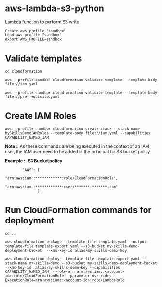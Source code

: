 # aws-lambda-s3-python
Lambda function to perform S3 write

    Create aws profile "sandbox"
    Load aws profile "sandbox"
    export AWS_PROFILE=sandbox

   
   # Validate templates
   
    cd cloudformation
   
    aws --profile sandbox cloudformation validate-template --template-body file://iam.yaml
   
    aws --profile sandbox cloudformation validate-template --template-body file://pre-requisite.yaml
   
  
   # Create IAM Roles
    aws --profile sandbox cloudformation create-stack --stack-name MySkillsDemoIAMRoles --template-body file://iam.yaml --capabilities CAPABILITY_NAMED_IAM
   
   **Note** :: As these commands are being executed in the context of an IAM user, the IAM user need to he added in the principal for S3 bucket policy
  
  **Example :: S3 Bucket policy**
  
            "AWS": [
                       "arn:aws:iam::************:role/CloudFormationRole",
                       "arn:aws:iam::************:user/*******.*******.com"
                   ] 
                   
  # Run CloudFormation commands for deployment
    
    cd ..
    
    aws cloudformation package --template-file template.yaml --output-template-file template-export.yaml --s3-bucket my-skills-demo-deployment-bucket  --kms-key-id alias/my-skills-demo-key
    
    aws cloudformation deploy --template-file template-export.yaml --stack-name my-skills-demo --s3-bucket my-skills-demo-deployment-bucket --kms-key-id  alias/my-skills-demo-key --capabilities CAPABILITY_NAMED_IAM  --role-arn arn:aws:iam::<account-id>:role/CloudFormationRole --parameter-overrides ExecutionRole=arn:aws:iam::<account-id>:role/LambdaRole
  
